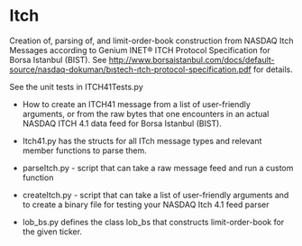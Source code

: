 # Itch
Creation of, parsing of, and limit-order-book construction from NASDAQ Itch Messages according to Genium INET® ITCH Protocol Specification for Borsa Istanbul (BIST). See http://www.borsaistanbul.com/docs/default-source/nasdaq-dokuman/bıstech-ıtch-protocol-specification.pdf for details.


See the unit tests in ITCH41Tests.py
* How to create an ITCH41 message from a list of user-friendly arguments, or from the raw bytes that one encounters in an actual NASDAQ ITCH 4.1 data feed for Borsa Istanbul (BIST).

* Itch41.py has the structs for all ITch message types and relevant member functions to parse them.
* parseItch.py - script that can take a raw message feed and run a custom function
* createItch.py - script that can take a list of user-friendly arguments and to create a binary file for testing your NASDAQ Itch 4.1 feed parser
* lob_bs.py defines the class lob_bs that constructs limit-order-book for the given ticker.
